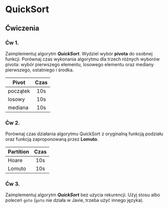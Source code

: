 # QuickSort


## Ćwiczenia


### Ćw 1.

Zaimplementuj algorytm ***QuickSort***. Wydziel wybór **pivota** do osobnej funkcji. Porównaj czas wykonania algorytmu dla trzech różnych wyborów pivota: wybór pierwszego elementu, losowego elementu oraz mediany pierwszego, ostatniego i środka.

| Pivot         | Czas |
| ------------- |:----:|
| początek      | 10s  |
| losowy        | 10s  |
| mediana       | 10s  |


### Ćw 2.

Porównaj czas działania algorytmu QuickSort z oryginalną funkcją podziału oraz funkcją zaproponowaną przez **Lomuto**.

| Partition         | Czas |
| ----------------- |:----:|
| Hoare             | 10s  |
| Lomuto            | 10s  |

### Ćw 3. 

Zaimplementuj algorytm ***QuickSort*** bez użycia rekurencji. Użyj stosu albo poleceń `goto` (`goto` nie działa w Javie, trzeba użyć innego języka).
